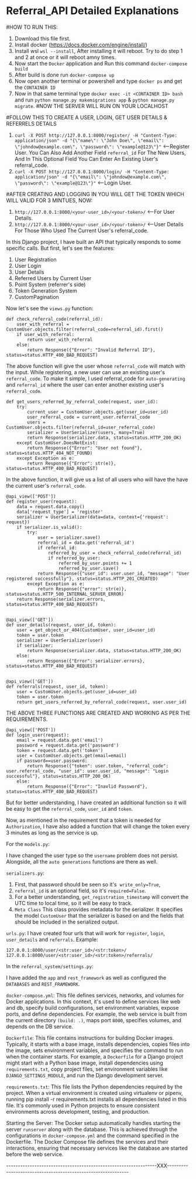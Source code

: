 # Referral_API Detailed Explanations

#HOW TO RUN THIS:
1. Download this file first.
2. Install docker (https://docs.docker.com/engine/install/)
3. Install wsl ```wsl --install```, After installing it will reboot. Try to do step 1 and 2 at once or it will reboot amny times.
4. Now start the ```Docker``` application and Run this command ```docker-compose build```
5. After build is done run ```docker-compose up```
6. Now open another terminal or powershell and type ```docker ps``` and get the ```CONTAINER ID```
7. Now in that same terminal type ```docker exec -it <CONTAINER ID> bash``` and run ```python manage.py makemigrations app``` & ```python manage.py migrate```.
#NOW THE SERVER WILL RUN ON YOUR LOCALHOST

#FOLLOW THIS TO CREATE A USER, LOGIN, GET USER DETAILS & REFERRELS DETAILS
1. ```curl -X POST http://127.0.0.1:8000/register/ -H "Content-Type: application/json" -d "{\"name\": \"John Doe\", \"email\": \"johndow@example.com\", \"password\": \"example@123\"}"``` <--Register User. You Can Also Add Another Field ```referral_id``` For The New Users, And In This Optional Field You Can Enter An Existing User's referral_code.
2. ```curl -X POST http://127.0.0.1:8000/login/ -H "Content-Type: application/json" -d "{\"email\": \"johndow@example.com\", \"password\": \"example@123\"}"``` <--Login User.

#AFTER CREATING AND LOGGING IN YOU WILL GET THE TOKEN WHICH WILL VALID FOR 3 MINTUES, NOW:
1. ```http://127.0.0.1:8000/<your-user_id>/<your-token>/``` <--For User Details.
2. ```http://127.0.0.1:8000/<your-user_id>/<your-token>/``` <--User Details For Those Who Used The Current User's referral_code.

In this Django project, I have built an API that typically responds to some specific calls. But first, let's see the features:


1. User Registration
2. User Login
3. User Details
4. Referred Users by Current User
5. Point System (referrer's side)
6. Token Generation System
7. CustomPagination


Now let's see the ```views.py``` function:


```
def check_referral_code(referral_id):
    user_with_referral = CustomUser.objects.filter(referral_code=referral_id).first()
    if user_with_referral:
        return user_with_referral
    else:
        return Response({"Error": "Invalid Referral ID"}, status=status.HTTP_400_BAD_REQUEST)
```
The above function will give the user whose ```referral_code``` will match with the input. While registering, a new user can use an existing user's ```referral_code```. To make it simple, I used referral_code for ```auto-generating``` and ```referral_id``` where the user can enter another existing user's ```referral_code```.


```
def get_users_referred_by_referral_code(request, user_id):
    try:
        current_user = CustomUser.objects.get(user_id=user_id)
        user_referral_code = current_user.referral_code
        users = CustomUser.objects.filter(referral_id=user_referral_code)
        serializer = UserSerializer(users, many=True)
        return Response(serializer.data, status=status.HTTP_200_OK)
    except CustomUser.DoesNotExist:
        return Response({"Error": "User not found"}, status=status.HTTP_404_NOT_FOUND)
    except Exception as e:
        return Response({"Error": str(e)}, status=status.HTTP_400_BAD_REQUEST)
```
In the above function, it will give us a list of all users who will have the have the current user's ```referral_code```.


```
@api_view(['POST'])
def register_user(request):
    data = request.data.copy()
    data['request_type'] = 'register'
    serializer = UserSerializer(data=data, context={'request': request})
    if serializer.is_valid():
        try:
            user = serializer.save()
            referral_id = data.get('referral_id')
            if referral_id:
                referred_by_user = check_referral_code(referral_id)
                if referred_by_user:
                    referred_by_user.points += 1
                    referred_by_user.save()
            return Response({"user_id": user.user_id, "message": "User registered successfully"}, status=status.HTTP_201_CREATED)
        except Exception as e:
            return Response({"error": str(e)}, status=status.HTTP_500_INTERNAL_SERVER_ERROR)
    return Response(serializer.errors, status=status.HTTP_400_BAD_REQUEST)


@api_view(['GET'])
def user_details(request, user_id, token):
    user = get_object_or_404(CustomUser, user_id=user_id)
    token = user.token
    serializer = UserSerializer(user)
    if serializer:
        return Response(serializer.data, status=status.HTTP_200_OK)
    else:
        return Response({"Error": serializer.errors}, status=status.HTTP_400_BAD_REQUEST)


@api_view(['GET'])
def referrals(request, user_id, token):
    user = CustomUser.objects.get(user_id=user_id)
    token = user.token
    return get_users_referred_by_referral_code(request, user.user_id)
```


THE ABOVE THREE FUNCTIONS ARE CREATED AND WORKING AS PER THE REQUIREMENTS.


```
@api_view(['POST'])
def login_user(request):
    email = request.data.get('email')
    password = request.data.get('password')
    token = request.data.get('token')
    user = CustomUser.objects.get(email=email)
    if password==user.password:
        return Response({"token": user.token, "referral_code": user.referral_code, "user_id": user.user_id, "message": "Login successful"}, status=status.HTTP_200_OK)
    else:
        return Response({"Error": "Inavlid Password"}, status=status.HTTP_400_BAD_REQUEST)
```
But for better understanding, I have created an additional function so it will be easy to get the ```referral_code```, ```user_id``` and ```token```.


Now, as mentioned in the requirement that a token is needed for ```Authorization```, I have also added a function that will change the token every 3 minutes as long as the service is up.


For the ```models.py```:


I have changed the user type so the ```username``` problem does not persist.
Alongside, all the ```auto generations``` functions are there as well.


```serializers.py```:
1. First, that password should be seen so it's  ```write_only=True```,
2. ```referral_id``` is an optional field, so it's ```required=False```.
3. For a better understanding, ```get_registration_timestamp``` will convert the UTC time to local time, so it will be easy to track.
4. ```Meta Class``` This class provides metadata for the serializer. It specifies the model ```CustomUser``` that the serializer is based on and the fields that should be included in the serialized output.


```urls.py```:
I have created four urls that will work for ```register```, ```login```, ```user_details``` and ```referrals```.
Example:


```127.0.0.1:8000/user/<str:user_id>/<str:token>/```
```127.0.0.1:8000/user/<str:user_id>/<str:token>/referrals/```


In the ```referral_system/settings.py```:


I have added the ```app``` and ```rest_framework``` as well as configured the ```DATABASES``` and ```REST_FRAMEWORK```.


```docker-compose.yml```:
This file defines services, networks, and volumes for Docker applications.
In this context, it's used to define services like web and db, specify build configurations, set environment variables, expose ports, and define dependencies.
For example, the web service is built from the current directory ```(build: .)```, maps port ```8000```, specifies volumes, and depends on the DB service.


```Dockerfile```:
This file contains instructions for building Docker images.
Typically, it starts with a base image, installs dependencies, copies files into the image, sets environment variables, and specifies the command to run when the container starts.
For example, a ```Dockerfile``` for a Django project might start with a Python base image, install dependencies using ```requirements.txt```, copy project files, set environment variables like ```DJANGO_SETTINGS_MODULE```, and run the Django development server.


```requirements.txt```:
This file lists the Python dependencies required by the project.
When a virtual environment is created using virtualenv or pipenv, running pip install -r requirements.txt installs all dependencies listed in this file.
It's commonly used in Python projects to ensure consistent environments across development, testing, and production.


Starting the Server:
The Docker setup automatically handles starting the server ```runserver``` along with the database.
This is achieved through the configurations in ```docker-compose.yml``` and the command specified in the Dockerfile.
The Docker Compose file defines the services and their interactions, ensuring that necessary services like the database are started before the web service.


----------------------------------------------------------------XXX-------------------------------------------------------------
